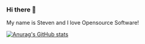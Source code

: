 ### Hi there 👋

My name is Steven and I love Opensource Software!

[![Anurag's GitHub stats](https://github-readme-stats.vercel.app/api?username=s-fairchild&count_private=true&theme=dark)](https://github.com/anuraghazra/github-readme-stats)

<!--
**s-fairchild/s-fairchild** is a ✨ _special_ ✨ repository because its `README.md` (this file) appears on your GitHub profile.

Here are some ideas to get you started:

- 🔭 I’m currently working on ...
- 🌱 I’m currently learning ...
- 👯 I’m looking to collaborate on ...
- 🤔 I’m looking for help with ...
- 💬 Ask me about ...
- 📫 How to reach me: ...
- 😄 Pronouns: ...
- ⚡ Fun fact: ...
-->
